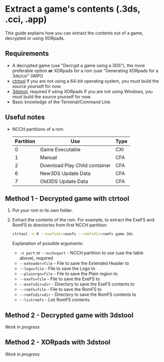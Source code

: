 # Extract a game's contents (.3ds, .cci, .app)
This guide explains how you can extract the contents out of a game, decrypted or using XORpads.

## Requirements
* A decrypted game (use "Decrypt a game using a 3DS"), the more preferable option
  **or** XORpads for a rom (use "Generating XORpads for a 3ds/cxi" (WIP))
* [ctrtool](https://github.com/profi200/Project_CTR/releases)
  If you are not using a 64-bit operating system, you must build the source yourself for now.
* [3dstool](https://github.com/dnasdw/3dstool/releases), required if using XORpads
  If you are not using Windows, you must build the source yourself for now.
* Basic knowledge of the Terminal/Command Line

## Useful notes
* NCCH partitions of a rom

    Partition | Use | Type
    --- | --- | ---
    0 | Game Executable | CXI
    1 | Manual | CFA
    2 | Download Play Child container | CFA
    6 | New3DS Update Data | CFA
    7 | Old3DS Update Data | CFA

## Method 1 - Decrypted game with ctrtool
1. Put your rom in its own folder.
2. Extract the contents of the rom. For example, to extract the ExeFS and RomFS to directories from first NCCH partition:

    ```bash
    ctrtool -n 0 --exefsdir=exefs --romfsdir=romfs game.3ds
    ```

    Explanation of possible arguments:
    * `-n part` or `--ncch=part` - NCCH partition to use (use the table above), required
    * `--exheader=file` - File to save the Extended Header to
    * `--logo=file` - File to save the Logo to
    * `--plainrgn=file` - File to save the Plain region to
    * `--exefs=file` - File to save the ExeFS to
    * `--exefsdir=dir` - Directory to save the ExeFS contents to
    * `--romfs=file` - File to save the RomFS to
    * `--romfsdir=dir` - Directory to save the RomFS contents to
    * `--listromfs` - List RomFS contents

## Method 2 - Decrypted game with 3dstool
*Work in progress*

## Method 2 - XORpads with 3dstool
*Work in progress*